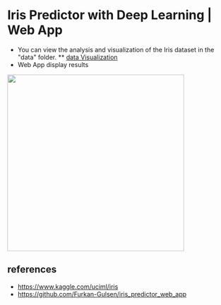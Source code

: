 # Iris Predictor with Deep Learning | Web App
* You can view the analysis and visualization of the Iris dataset in the "data" folder. 
** [data Visualization](https://github.com/Sardiirfan27/Data-ML-AI/blob/main/Iris-Species-Predictor-ML-Web-App/data/data%20visualizations.ipynb)
* Web App display results
<img src="https://media3.giphy.com/media/gfm4JrywafLGDcjm7I/giphy.gif" width=400/>

## references
* https://www.kaggle.com/uciml/iris
* https://github.com/Furkan-Gulsen/iris_predictor_web_app

